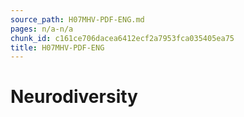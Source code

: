 ```yaml
---
source_path: H07MHV-PDF-ENG.md
pages: n/a-n/a
chunk_id: c161ce706dacea6412ecf2a7953fca035405ea75
title: H07MHV-PDF-ENG
---
```

# Neurodiversity
